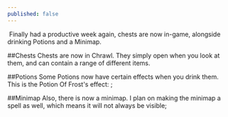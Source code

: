 ```yaml
---
published: false
---
```


![]()
Finally had a productive week again, chests are now in-game, alongside drinking Potions and a Minimap.

##Chests
Chests are now in Chrawl. They simply open when you look at them, and can contain a range of different items.
![]()

##Potions
Some Potions now have certain effects when you drink them. This is the Potion Of Frost's effect:
![]();

##Minimap
Also, there is now a minimap. I plan on making the minimap a spell as well, which means it will not always be visible;